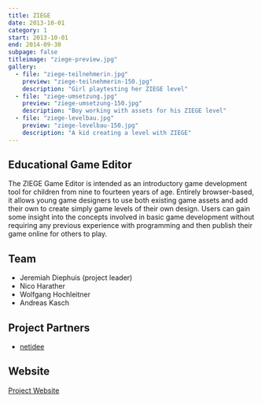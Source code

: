```yaml
---
title: ZIEGE
date: 2013-10-01
category: 1
start: 2013-10-01
end: 2014-09-30
subpage: false
titleimage: "ziege-preview.jpg"
gallery:
  - file: "ziege-teilnehmerin.jpg"
    preview: "ziege-teilnehmerin-150.jpg"
    description: "Girl playtesting her ZIEGE level"
  - file: "ziege-umsetzung.jpg"
    preview: "ziege-umsetzung-150.jpg"
    description: "Boy working with assets for his ZIEGE level"
  - file: "ziege-levelbau.jpg"
    preview: "ziege-levelbau-150.jpg"
    description: "A kid creating a level with ZIEGE"
---
```


## Educational Game Editor

The ZIEGE Game Editor is intended as an introductory game development tool for children from nine to fourteen years of age.  Entirely browser-based, it allows young game designers to use both existing game assets and add their own to create simply game levels of their own design. Users can gain some insight into the concepts involved in basic game development without requiring any previous experience with programming and then publish their game online for others to play.

## Team

* Jeremiah Diephuis (project leader)
* Nico Harather
* Wolfgang Hochleitner
* Andreas Kasch

## Project Partners

* [netidee](https://www.netidee.at/)

## Website

[Project Website](http://game-editor.at/)
